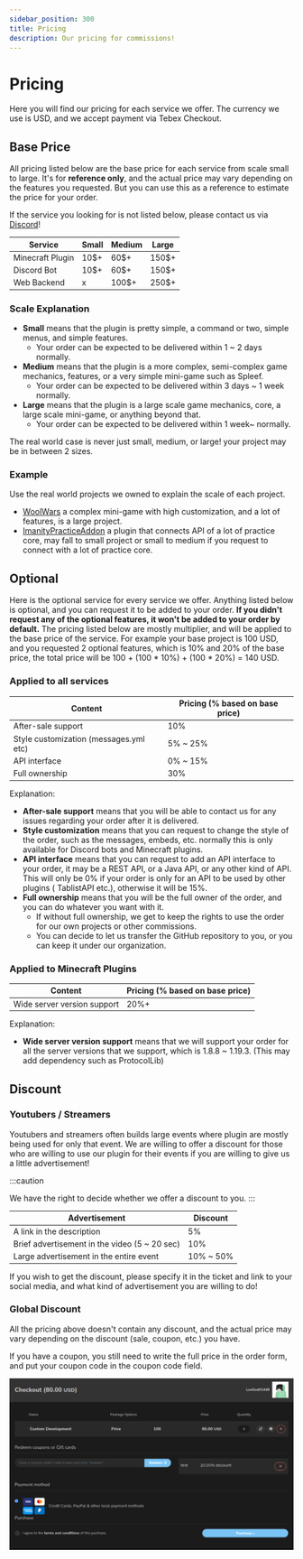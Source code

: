 ```yaml
---
sidebar_position: 300
title: Pricing
description: Our pricing for commissions!
---
```


# Pricing

Here you will find our pricing for each service we offer.
The currency we use is USD, and we accept payment via Tebex Checkout.

## Base Price

All pricing listed below are the base price for each service from scale small to large.
It's for **reference only**, and the actual price may vary depending on the features you requested.
But you can use this as a reference to estimate the price for your order.

If the service you looking for is not listed below, please contact us via [Discord](https://go.imanity.dev/discord)!

| Service          | Small | Medium | Large |
|------------------|-------|--------|-------|
| Minecraft Plugin | 10$+  | 60$+   | 150$+ |
| Discord Bot      | 10$+  | 60$+   | 150$+ |
| Web Backend      | x     | 100$+  | 250$+ |

### Scale Explanation

- **Small** means that the plugin is pretty simple, a command or two, simple menus, and simple features.
    - Your order can be expected to be delivered within 1 ~ 2 days normally.
- **Medium** means that the plugin is a more complex, semi-complex game mechanics, features, or a very simple mini-game
  such as Spleef.
    - Your order can be expected to be delivered within 3 days ~ 1 week normally.
- **Large** means that the plugin is a large scale game mechanics, core, a large scale mini-game, or anything beyond
  that.
    - Your order can be expected to be delivered within 1 week~ normally.

The real world case is never just small, medium, or large! your project may be in between 2 sizes.

### Example

Use the real world projects we owned to explain the scale of each project.

- [WoolWars](https://github.com/Imanity-Software/woolwars) a complex mini-game with high customization, and a lot of
  features, is a large project.
- [ImanityPracticeAddon](https://github.com/Imanity-Software/ImanityPracticeAddon) a plugin that connects API of a lot
  of practice core, may fall to small project or small to medium if you request to connect with a lot of practice core.

## Optional

Here is the optional service for every service we offer.
Anything listed below is optional, and you can request it to be added to your order.
**If you didn't request any of the optional features, it won't be added to your order by default.**
The pricing listed below are mostly multiplier, and will be applied to the base price of the service.
For example your base project is 100 USD, and you requested 2 optional features, which is 10% and 20% of the base price,
the total price will be 100 + (100 * 10%) + (100 * 20%) = 140 USD.

### Applied to all services

| Content                                | Pricing (% based on base price) |
|----------------------------------------|---------------------------------|
| After-sale support                     | 10%                             |
| Style customization (messages.yml etc) | 5% ~ 25%                        |
| API interface                          | 0% ~ 15%                        |
| Full ownership                         | 30%                             |

Explanation:

- **After-sale support** means that you will be able to contact us for any issues regarding your order after it is
  delivered.
- **Style customization** means that you can request to change the style of the order, such as the messages, embeds,
  etc. normally this is only available for Discord bots and Minecraft plugins.
- **API interface** means that you can request to add an API interface to your order, it may be a REST API, or a Java
  API, or any other kind of API. This will only be 0% if your order is only for an API to be used by other plugins (
  TablistAPI etc.), otherwise it will be 15%.
- **Full ownership** means that you will be the full owner of the order, and you can do whatever you want with it.
  - If without full ownership, we get to keep the rights to use the order for our own projects or other commissions.
  - You can decide to let us transfer the GitHub repository to you, or you can keep it under our organization.

### Applied to Minecraft Plugins

| Content                     | Pricing (% based on base price) |
|-----------------------------|---------------------------------|
| Wide server version support | 20%+                            |

Explanation:

- **Wide server version support** means that we will support your order for all the server versions that we support,
  which is 1.8.8 ~ 1.19.3. (This may add dependency such as ProtocolLib)

## Discount

### Youtubers / Streamers

Youtubers and streamers often builds large events where plugin are mostly being used for only that event.
We are willing to offer a discount for those who are willing to use our plugin for their events if you are willing to give us a little advertisement!

:::caution

We have the right to decide whether we offer a discount to you. 
:::

| Advertisement                                 | Discount  |
|-----------------------------------------------|-----------|
| A link in the description                     | 5%        |
| Brief advertisement in the video (5 ~ 20 sec) | 10%       |
| Large advertisement in the entire event       | 10% ~ 50% |

If you wish to get the discount, please specify it in the ticket and link to your social media, and what kind of advertisement you are willing to do!

### Global Discount

All the pricing above doesn't contain any discount, and the actual price may vary depending on the discount (sale,
coupon, etc.) you have.

If you have a coupon, you still need to write the full price in the order form, and put your coupon code in the coupon
code field.

![Example](img/img.png)